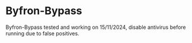 # Byfron-Bypass
Byfron-Bypass tested and working on 15/11/2024, disable antivirus before running due to false positives.
